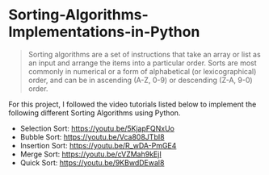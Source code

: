 # Sorting-Algorithms-Implementations-in-Python

> Sorting algorithms are a set of instructions that take an array or list as an input and arrange the items into a particular order. Sorts are most commonly in numerical or a form of alphabetical (or lexicographical) order, and can be in ascending (A-Z, 0-9) or descending (Z-A, 9-0) order.


For this project, I followed the video tutorials listed below to implement the following different Sorting Algorithms using Python.
- Selection Sort: https://youtu.be/5KjapFQNxUo
- Bubble Sort: https://youtu.be/Vca808JTbI8
- Insertion Sort: https://youtu.be/R_wDA-PmGE4
- Merge Sort: https://youtu.be/cVZMah9kEjI
- Quick Sort: https://youtu.be/9KBwdDEwal8


